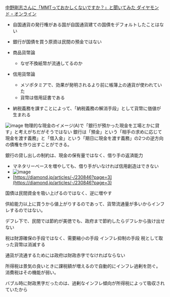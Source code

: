 
[中野剛志さんに「MMTっておかしくないですか？」と聞いてみた ダイヤモンド・オンライン](https://diamond.jp/articles/-/230685)

- 自国通貨の発行権がある国が自国通貨建ての国債をデフォルトしたことはない
- 銀行が国債を買う原資は民間の預金ではない

- 商品貨幣論
    - なぜ不換紙幣が流通してるのか
- 信用貨幣論
    - メソポタミアで、効果が発明されるより前に帳簿上の通貨が使われていた
    - 貨幣は借用証書である

- 納税義務を課すことによって、「納税義務の解消手段」として貨幣に価値が生まれる

![image](https://gyazo.com/2bc6085b4a0152f7afb5fd02de7268be/thumb/1000)
物理的な現金のイメージ(A)で「銀行が預かった現金を工場とかに貸す」と考えがちだがそうではない
銀行は「預金」という「相手の求めに応じて現金を渡す義務」と「借入金」という「期日に現金を渡す義務」の2つの逆方向の債権を作り出すことができる。

銀行の貸し出しの制約は、現金の保有量ではなく、借り手の返済能力
- マネタリーベースを増やしても、借り手がいなければ信用創造はできない
- ![image](https://gyazo.com/201d399f6caaa6e487281891dc921e27/thumb/1000)
- [https://diamond.jp/articles/-/230846?page=3](https://diamond.jp/articles/-/230846?page=3)

国債は民間資金を吸い上げるのではなく、逆に増やす

供給能力以上に買うから値上がりするのであって、貨幣流通量が多いからインフレするのではない。

デフレ下で、民間では節約が美徳でも、政府まで節約したらデフレから抜け出せない

税は財源確保の手段ではなく、需要縮小の手段
インフレ抑制の手段
税として取った貨幣は消滅する

通貨が流通するためには政府は財政赤字でなければならない

所得税は景気の良いときに課税額が増えるので自動的にインフレ過剰を防ぐ。
消費税はその機能が弱い。

バブル時に財政黒字だったのは、過剰なインフレ傾向が所得税によって吸収されていたから

